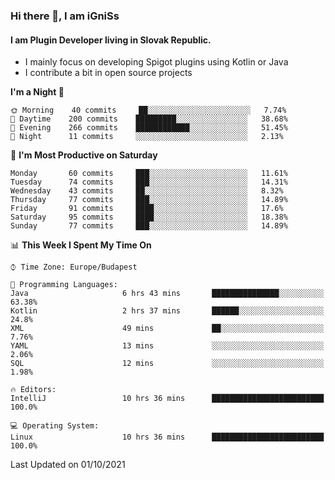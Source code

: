 ### Hi there 👋, I am iGniSs

#### I am Plugin Developer living in Slovak Republic.
- I mainly focus on developing Spigot plugins using Kotlin or Java
- I contribute a bit in open source projects

<!--START_SECTION:waka-->
**I'm a Night 🦉** 

```text
🌞 Morning    40 commits     ██░░░░░░░░░░░░░░░░░░░░░░░   7.74% 
🌆 Daytime    200 commits    █████████░░░░░░░░░░░░░░░░   38.68% 
🌃 Evening    266 commits    ████████████░░░░░░░░░░░░░   51.45% 
🌙 Night      11 commits     ░░░░░░░░░░░░░░░░░░░░░░░░░   2.13%

```
📅 **I'm Most Productive on Saturday** 

```text
Monday       60 commits     ███░░░░░░░░░░░░░░░░░░░░░░   11.61% 
Tuesday      74 commits     ███░░░░░░░░░░░░░░░░░░░░░░   14.31% 
Wednesday    43 commits     ██░░░░░░░░░░░░░░░░░░░░░░░   8.32% 
Thursday     77 commits     ███░░░░░░░░░░░░░░░░░░░░░░   14.89% 
Friday       91 commits     ████░░░░░░░░░░░░░░░░░░░░░   17.6% 
Saturday     95 commits     ████░░░░░░░░░░░░░░░░░░░░░   18.38% 
Sunday       77 commits     ███░░░░░░░░░░░░░░░░░░░░░░   14.89%

```


📊 **This Week I Spent My Time On** 

```text
⌚︎ Time Zone: Europe/Budapest

💬 Programming Languages: 
Java                     6 hrs 43 mins       ███████████████░░░░░░░░░░   63.38% 
Kotlin                   2 hrs 37 mins       ██████░░░░░░░░░░░░░░░░░░░   24.8% 
XML                      49 mins             ██░░░░░░░░░░░░░░░░░░░░░░░   7.76% 
YAML                     13 mins             ░░░░░░░░░░░░░░░░░░░░░░░░░   2.06% 
SQL                      12 mins             ░░░░░░░░░░░░░░░░░░░░░░░░░   1.98%

🔥 Editors: 
IntelliJ                 10 hrs 36 mins      █████████████████████████   100.0%

💻 Operating System: 
Linux                    10 hrs 36 mins      █████████████████████████   100.0%

```


 Last Updated on 01/10/2021
<!--END_SECTION:waka-->